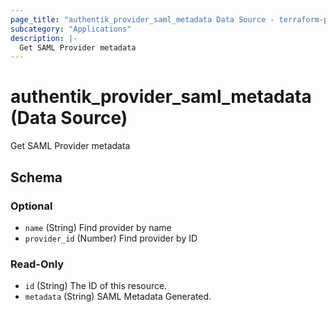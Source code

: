 ```yaml
---
page_title: "authentik_provider_saml_metadata Data Source - terraform-provider-authentik"
subcategory: "Applications"
description: |-
  Get SAML Provider metadata
---
```


# authentik_provider_saml_metadata (Data Source)

Get SAML Provider metadata



<!-- schema generated by tfplugindocs -->
## Schema

### Optional

- `name` (String) Find provider by name
- `provider_id` (Number) Find provider by ID

### Read-Only

- `id` (String) The ID of this resource.
- `metadata` (String) SAML Metadata Generated.


